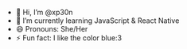 - 👋 Hi, I’m @xp30n
- 🌱 I’m currently learning JavaScript & React Native
- 😄 Pronouns: She/Her
- ⚡ Fun fact: I like the color blue:3

<!---
xp30n/xp30n is a ✨ special ✨ repository because its `README.md` (this file) appears on your GitHub profile.
You can click the Preview link to take a look at your changes.
--->
